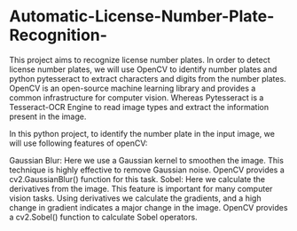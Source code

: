 # Automatic-License-Number-Plate-Recognition-

This project aims to recognize license number plates. In order to detect license number plates, we will use OpenCV to identify number plates and python pytesseract to extract characters and digits from the number plates.
OpenCV is an open-source machine learning library and provides a common infrastructure for computer vision. Whereas Pytesseract is a Tesseract-OCR Engine to read image types and extract the information present in the image.

In this python project, to identify the number plate in the input image, we will use following features of openCV:

Gaussian Blur: Here we use a Gaussian kernel to smoothen the image. This technique is highly effective to remove Gaussian noise. OpenCV provides a cv2.GaussianBlur() function for this task.
Sobel: Here we calculate the derivatives from the image. This feature is important for many computer vision tasks. Using derivatives we calculate the gradients, and a high change in gradient indicates a major change in the image. OpenCV provides a cv2.Sobel() function to calculate Sobel operators.

